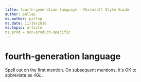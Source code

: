 ```yaml
---
title: fourth-generation language - Microsoft Style Guide
author: pallep
ms.author: pallep
ms.date: 11/19/2016
ms.topic: article
ms.prod = non-product-specific
---
```


# fourth-generation language

Spell out on the first mention. On subsequent mentions, it's OK to abbreviate as *4GL*. 
